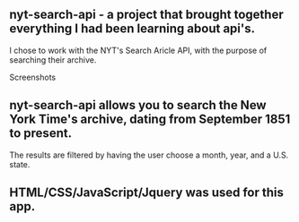 ## nyt-search-api - a project that brought together everything I had been learning about api's. 
I chose to work with the NYT's Search Aricle API, with the purpose of searching their archive.

Screenshots

## nyt-search-api allows you to search the New York Time's archive, dating from September 1851 to present.
The results are filtered by having the user choose a month, year, and a U.S. state.

## HTML/CSS/JavaScript/Jquery was used for this app.




